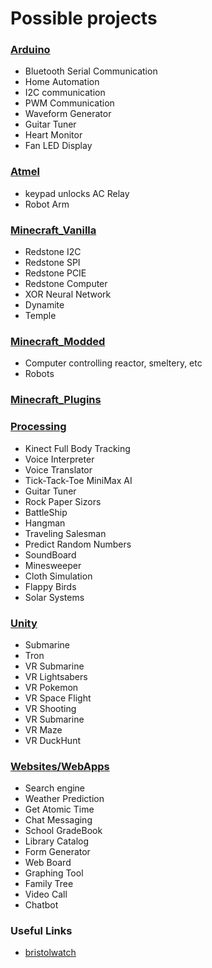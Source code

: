 <h1>Possible projects</h1>

<h3><a href="arduino">Arduino</a></h3>
<ul>
	<li>Bluetooth Serial Communication</li>
	<li>Home Automation</li>
	<li>I2C communication</li>
	<li>PWM Communication</li>
	<li>Waveform Generator</li>
	<li>Guitar Tuner</li>
	<li>Heart Monitor</li>
	<li>Fan LED Display</li>
</ul>

<h3><a href="Atmel">Atmel</a></h3>
<ul>
	<li>keypad unlocks AC Relay</li>
	<li>Robot Arm</li>
</ul>

<h3><a href="Minecraft_Vanilla">Minecraft_Vanilla</a></h3>
<ul>
	<li>Redstone I2C</li>
	<li>Redstone SPI</li>
	<li>Redstone PCIE</li>
	<li>Redstone Computer</li>
	<li>XOR Neural Network</li>
	<li>Dynamite</li>
	<li>Temple</li>
</ul>

<h3><a href="Minecraft_Modded">Minecraft_Modded</a></h3>
<ul>
	<li>Computer controlling reactor, smeltery, etc</li>
	<li>Robots</li>
</ul>

<h3><a href="Minecraft_Plugins">Minecraft_Plugins</a></h3>
<ul>
</ul>

<h3><a href="processing">Processing</a></h3>
<ul>
	<li>Kinect Full Body Tracking</li>
	<li>Voice Interpreter</li>
	<li>Voice Translator</li>
	<li>Tick-Tack-Toe MiniMax AI</li>
	<li>Guitar Tuner</li>
	<li>Rock Paper Sizors</li>
	<li>BattleShip</li>
	<li>Hangman</li>
	<li>Traveling Salesman</li>
	<li>Predict Random Numbers</li>
	<li>SoundBoard</li>
	<li>Minesweeper</li>
	<li>Cloth Simulation</li>
	<li>Flappy Birds</li>
	<li>Solar Systems</li>
</ul>

<h3><a href="Unity">Unity</a></h3>
<ul>
	<li>Submarine</li>
	<li>Tron</li>
	<li>VR Submarine</li>
	<li>VR Lightsabers</li>
	<li>VR Pokemon</li>
	<li>VR Space Flight</li>
	<li>VR Shooting</li>
	<li>VR Submarine</li>
	<li>VR Maze</li>
	<li>VR DuckHunt</li>
</ul>

<h3><a href="Websites">Websites/WebApps</a></h3>
<ul>
	<li>Search engine</li>
	<li>Weather Prediction</li>
	<li>Get Atomic Time</li>
	<li>Chat Messaging</li>
	<li>School GradeBook</li>
	<li>Library Catalog</li>
	<li>Form Generator</li>
	<li>Web Board</li>
	<li>Graphing Tool</li>
	<li>Family Tree</li>
	<li>Video Call</li>
	<li>Chatbot</li>
</ul>

<h3>Useful Links</h3>
<ul>
	<li><a href="http://www.bristolwatch.com/">bristolwatch</a></li>
</ul>
